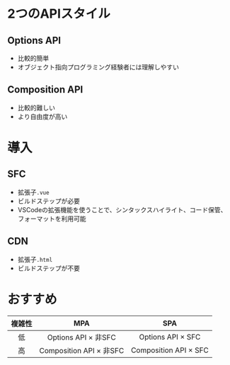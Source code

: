# 2つのAPIスタイル
## Options API
* 比較的簡単
* オブジェクト指向プログラミング経験者には理解しやすい

## Composition API
* 比較的難しい
* より自由度が高い

# 導入
## SFC
* 拡張子`.vue`
* ビルドステップが必要
* VSCodeの拡張機能を使うことで、シンタックスハイライト、コード保管、フォーマットを利用可能

## CDN
* 拡張子`.html`
* ビルドステップが不要

# おすすめ
|複雑性|MPA|SPA|
|:-:|:-:|:-:|
|低|Options API × 非SFC|Options API × SFC|
|高|Composition API × 非SFC|Composition API × SFC|